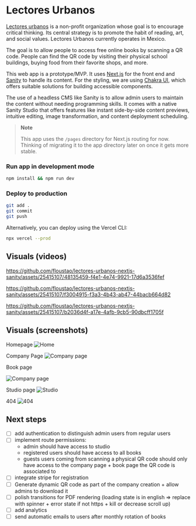 # Lectores Urbanos

[Lectores urbanos](https://lectoresurbanos.com/) is a non-profit organization whose goal is to encourage critical thinking. Its central strategy is to promote the habit of reading, art, and social values. Lectores Urbanos currently operates in Mexico.

The goal is to allow people to access free online books by scanning a QR code. People can find the QR code by visiting their physical school buildings, buying food from their favorite shops, and more.

This web app is a prototype/MVP. It uses [Next.js](https://nextjs.org) for the front end and [Sanity](https://www.sanity.io/) to handle its content. For the styling, we are using [Chakra UI](https://chakra-ui.com), which offers suitable solutions for building accessible components.

The use of a headless CMS like Sanity is to allow admin users to maintain the content without needing programming skills.
It comes with a native Sanity Studio that offers features like instant side-by-side content previews, intuitive editing, image transformation, and content deployment scheduling.

> **Note**
>
> This app uses the `/pages` directory for Next.js routing for now. Thinking of migrating it to the app directory later on once it gets more stable.

### Run app in development mode

```bash
npm install && npm run dev
```

### Deploy to production

```bash
git add .
git commit
git push
```

Alternatively, you can deploy using the Vercel CLI:

```bash
npx vercel --prod
```

## Visuals (videos)


https://github.com/floustao/lectores-urbanos-nextjs-sanity/assets/25415107/48135459-f4e1-4e74-9921-17d6a3536fef



https://github.com/floustao/lectores-urbanos-nextjs-sanity/assets/25415107/f3004915-f3a3-4b43-ab47-44bacb664d82



https://github.com/floustao/lectores-urbanos-nextjs-sanity/assets/25415107/b2036d4f-a17e-4afb-9cb5-90dbcff1705f




## Visuals (screenshots)
Homepage
![Home](https://github.com/floustao/lectores-urbanos-nextjs-sanity/assets/25415107/3645f162-c0fd-4407-80b4-ebbb6646c441)

Company Page
![Company page](https://github.com/floustao/lectores-urbanos-nextjs-sanity/assets/25415107/dfbea9d0-192b-450a-b601-089915e1c78b)

Book page

![Company page](https://github.com/floustao/lectores-urbanos-nextjs-sanity/assets/25415107/26ac48c7-c857-45d0-a7ff-2749c4b5f017)


Studio page
![Studio](https://github.com/floustao/lectores-urbanos-nextjs-sanity/assets/25415107/a766fd08-8707-4495-b8c0-d748217ef38b)

404
![404](https://github.com/floustao/lectores-urbanos-nextjs-sanity/assets/25415107/214b0a4a-c378-45ec-bcb0-05f64fd1e566)

## Next steps
- [ ] add authentication to distinguish admin users from regular users
- [ ] implement route permissions:
  - admin should have access to studio
  - registered users should have access to all books
  - guests users coming from scanning a physical QR code should only have access to the company page + book page the QR code is associated to
- [ ] integrate stripe for registration
- [ ] Generate dynamic QR code as part of the company creation + allow admins to download it
- [ ] polish transitions for PDF rendering (loading state is in english => replace with spinner + error state if not https + kill or decrease scroll up)
- [ ] add analytics
- [ ] send automatic emails to users after monthly rotation of books
